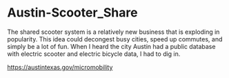# Austin-Scooter_Share
The shared scooter system is a relatively new business that is exploding in popularity. This idea could decongest busy cities, speed up commutes, and simply be a lot of fun. When I heard the city Austin had a public database with electric scooter and electric bicycle data, I had to dig in.

https://austintexas.gov/micromobility
